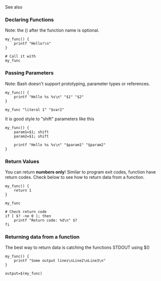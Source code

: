 See also <?add topic='Bash'?>

### Declaring Functions

Note: the () after the function name is optional.

    my_func() {
        printf "Hello!\n"
    }

    # Call it with
    my_func

### Passing Parameters

Note: Bash doesn't support prototyping, parameter types or references.

    my_func() {
        printf "Hello %s %s\n" "$1" "$2"
    }

    my_func "literal 1" "$var2"

It is good style to "shift" parameters like this

    my_func() {
        param1=$1; shift
        param2=$1; shift

        printf "Hello %s %s\n" "$param1" "$param2"
    }

### Return Values

You can return **numbers only**! Similar to program exit codes, function
have return codes. Check below to see how to return data from a
function.

    my_func() {
        return 1
    }

    my_func

    # Check return code
    if [ $? -ne 0 ]; then
        printf "Return code: %d\n" $?
    fi

### Returning data from a function

The best way to return data is catching the functions STDOUT using \$()

    my_func() {
        printf "Some output lines\nLine2\nLine3\n"
    }

    output=$(my_func)

